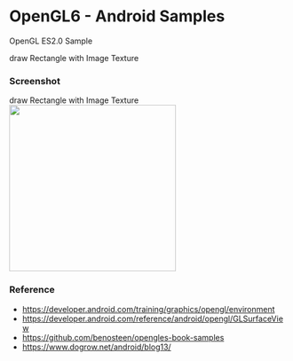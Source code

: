 OpenGL6 - Android Samples
===============

OpenGL ES2.0 Sample <br/>

draw Rectangle with Image Texture <br/>

### Screenshot <br/>
draw Rectangle with Image Texture  <br/>
<image src="https://github.com/ohwada/Android_Samples/blob/master/OpenGL6/screenshot/opengl6.png" width="300" /><br/>

### Reference <br/>
- https://developer.android.com/training/graphics/opengl/environment
- https://developer.android.com/reference/android/opengl/GLSurfaceView
- https://github.com/benosteen/opengles-book-samples
- https://www.dogrow.net/android/blog13/

